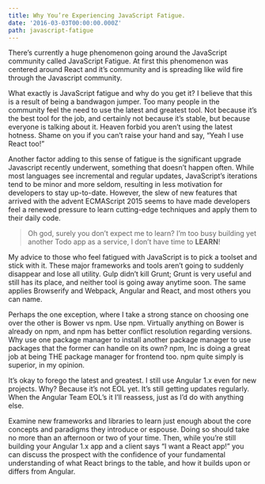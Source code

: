 ```yaml
---
title: Why You’re Experiencing JavaScript Fatigue.
date: '2016-03-03T00:00:00.000Z'
path: javascript-fatigue
---
```


There’s currently a huge phenomenon going around the JavaScript community called JavaScript Fatigue. At first this phenomenon was centered around React and it’s community and is spreading like wild fire through the Javascript community.

What exactly is JavaScript fatigue and why do you get it? I believe that this is a result of being a bandwagon jumper. Too many people in the community feel the need to use the latest and greatest tool. Not because it’s the best tool for the job, and certainly not because it’s stable, but because everyone is talking about it. Heaven forbid you aren’t using the latest hotness. Shame on you if you can’t raise your hand and say, “Yeah I use React too!”

Another factor adding to this sense of fatigue is the significant upgrade Javascript recently underwent, something that doesn’t happen often. While most languages see incremental and regular updates, JavaScript’s iterations tend to be minor and more seldom, resulting in less motivation for developers to stay up-to-date. However, the slew of new features that arrived with the advent ECMAScript 2015 seems to have made developers feel a renewed pressure to learn cutting-edge techniques and apply them to their daily code.

> Oh god, surely you don’t expect me to learn? I’m too busy building yet another Todo app as a service, I don’t have time to **LEARN**!

My advice to those who feel fatigued with JavaScript is to pick a toolset and stick with it. These major frameworks and tools aren’t going to suddenly disappear and lose all utility. Gulp didn’t kill Grunt; Grunt is very useful and still has its place, and neither tool is going away anytime soon. The same applies Browserify and Webpack, Angular and React, and most others you can name.

Perhaps the one exception, where I take a strong stance on choosing one over the other is Bower vs npm. Use npm. Virtually anything on Bower is already on npm, and npm has better conflict resolution regarding versions. Why use one package manager to install another package manager to use packages that the former can handle on its own? npm, Inc is doing a great job at being THE package manager for frontend too. npm quite simply is superior, in my opinion.

It’s okay to forego the latest and greatest. I still use Angular 1.x even for new projects. Why? Because it’s not EOL yet. It’s still getting updates regularly. When the Angular Team EOL’s it I’ll reassess, just as I’d do with anything else.

Examine new frameworks and libraries to learn just enough about the core concepts and paradigms they introduce or espouse. Doing so should take no more than an afternoon or two of your time. Then, while you’re still building your Angular 1.x app and a client says “I want a React app!” you can discuss the prospect with the confidence of your fundamental understanding of what React brings to the table, and how it builds upon or differs from Angular.
